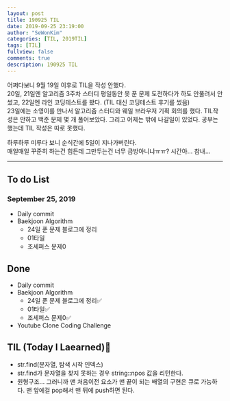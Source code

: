 ```yaml
---
layout: post
title: 190925 TIL
date: 2019-09-25 23:19:00
author: "SeWonKim"
categories: [TIL, 2019TIL]
tags: [TIL]
fullview: false
comments: true
description: 190925 TIL
---
```


어쩌다보니 9월 19일 이후로 TIL을 작성 안했다.  
20일, 21일엔 알고리즘 3주차 스터디 평일동안 못 푼 문제 도전하다가 하도 안풀려서 안 썼고, 22일엔 라인 코딩테스트를 봤다.
(TIL 대신 코딩테스트 후기를 썼음)  
23일에는 소영이를 만나서 알고리즘 스터디와 웨일 브라우저 기획 회의를 했다. TIL작성은 안하고 백준 문제 몇 개 풀어보았다.
그리고 어제는 밖에 나갈일이 있었다. 공부는 했는데 TIL 작성은 따로 못했다.

하루하루 미루다 보니 순식간에 5일이 지나가버린다.  
매일매일 꾸준히 하는건 힘든데 그만두는건 너무 금방아니냐ㅠㅠ? 시간아... 참내...

---

## To do List

### September 25, 2019

- Daily commit
- Baekjoon Algorithm
  - 24일 푼 문제 블로그에 정리
  - 01타일
  - 조세퍼스 문제0

## Done

- Daily commit
- Baekjoon Algorithm
  - 24일 푼 문제 블로그에 정리✅
  - 01타일✅
  - 조세퍼스 문제0✅
- Youtube Clone Coding Challenge

## TIL (Today I Laearned)🤔

- str.find(문자열, 탐색 시작 인덱스)
- str.find가 문자열을 찾지 못하는 경우 string::npos 값을 리턴한다.
- 원형구조... 그러니까 맨 처음이전 요소가 맨 끝이 되는 배열의 구현은 큐로 가능하다. 맨 앞에걸 pop해서 맨 뒤에 push하면 된다.
